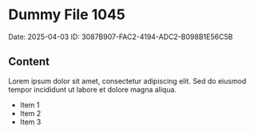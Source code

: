 # Dummy File 1045

Date: 2025-04-03
ID: 3087B907-FAC2-4194-ADC2-B098B1E56C5B

## Content

Lorem ipsum dolor sit amet, consectetur adipiscing elit.
Sed do eiusmod tempor incididunt ut labore et dolore magna aliqua.

* Item 1
* Item 2
* Item 3

